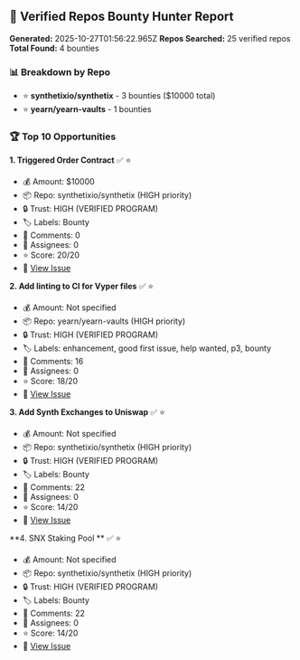 ## 🎯 Verified Repos Bounty Hunter Report

**Generated:** 2025-10-27T01:56:22.965Z
**Repos Searched:** 25 verified repos
**Total Found:** 4 bounties

### 📊 Breakdown by Repo

- ⭐ **synthetixio/synthetix** - 3 bounties ($10000 total)
- ⭐ **yearn/yearn-vaults** - 1 bounties

### 🏆 Top 10 Opportunities

**1. Triggered Order Contract** ✅ ⭐
   - 💰 Amount: $10000
   - 📦 Repo: synthetixio/synthetix (HIGH priority)
   - 🔒 Trust: HIGH (VERIFIED PROGRAM)
   - 🏷️ Labels: Bounty
   - 💬 Comments: 0
   - 👥 Assignees: 0
   - ⭐ Score: 20/20
   - 🔗 [View Issue](https://github.com/Synthetixio/synthetix/issues/195)

**2. Add linting to CI for Vyper files** ✅ ⭐
   - 💰 Amount: Not specified
   - 📦 Repo: yearn/yearn-vaults (HIGH priority)
   - 🔒 Trust: HIGH (VERIFIED PROGRAM)
   - 🏷️ Labels: enhancement, good first issue, help wanted, p3, bounty
   - 💬 Comments: 16
   - 👥 Assignees: 0
   - ⭐ Score: 18/20
   - 🔗 [View Issue](https://github.com/yearn/yearn-vaults/issues/16)

**3. Add Synth Exchanges to Uniswap** ✅ ⭐
   - 💰 Amount: Not specified
   - 📦 Repo: synthetixio/synthetix (HIGH priority)
   - 🔒 Trust: HIGH (VERIFIED PROGRAM)
   - 🏷️ Labels: Bounty
   - 💬 Comments: 22
   - 👥 Assignees: 0
   - ⭐ Score: 14/20
   - 🔗 [View Issue](https://github.com/Synthetixio/synthetix/issues/213)

**4. SNX Staking Pool ** ✅ ⭐
   - 💰 Amount: Not specified
   - 📦 Repo: synthetixio/synthetix (HIGH priority)
   - 🔒 Trust: HIGH (VERIFIED PROGRAM)
   - 🏷️ Labels: Bounty
   - 💬 Comments: 22
   - 👥 Assignees: 0
   - ⭐ Score: 14/20
   - 🔗 [View Issue](https://github.com/Synthetixio/synthetix/issues/192)

